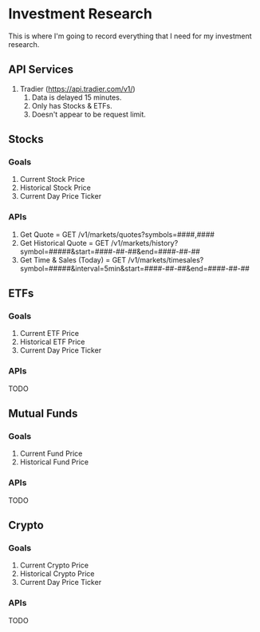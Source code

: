 # Investment Research

This is where I'm going to record everything that I need for my investment research.

## API Services

1. Tradier (https://api.tradier.com/v1/)
	1. Data is delayed 15 minutes.
	1. Only has Stocks & ETFs.
	1. Doesn't appear to be request limit.

## Stocks

### Goals

1. Current Stock Price
1. Historical Stock Price
1. Current Day Price Ticker


### APIs

1. Get Quote = GET /v1/markets/quotes?symbols=####,####
1. Get Historical Quote = GET /v1/markets/history?symbol=#####&start=####-##-##&end=####-##-##
1. Get Time & Sales (Today) = GET /v1/markets/timesales?symbol=#####&interval=5min&start=####-##-##&end=####-##-##

## ETFs

### Goals

1. Current ETF Price
1. Historical ETF Price
1. Current Day Price Ticker

### APIs

TODO

## Mutual Funds

### Goals

1. Current Fund Price
1. Historical Fund Price

### APIs

TODO

## Crypto

### Goals

1. Current Crypto Price
1. Historical Crypto Price
1. Current Day Price Ticker

### APIs

TODO